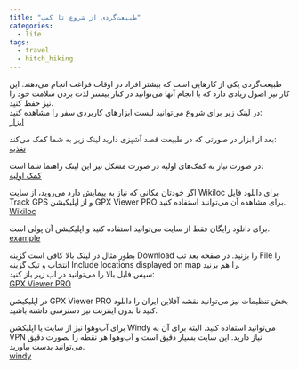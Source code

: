 ```yaml
---
title: "طبیعت‌گردی از شروع تا کمپ"
categories:
  - life
tags:
  - travel
  - hitch_hiking
---
```


طبیعت‌گردی یکی از کارهایی است که بیشتر افراد در اوقات فراغت انجام می‌دهند. این کار نیز اصول زیادی دارد که با انجام آنها می‌توانید در کنار بیشتر لذت بردن سلامت خود را نیز حفظ کنید.  
در لینک زیر برای شروع می‌توانید لیست ابزارهای کاربردی سفر را مشاهده کنید:  
[ابزار](https://travel.mhkarami97.ir/tools)  

بعد از ابزار در صورتی که در طبیعت قصد آشپزی دارید لینک زیر به شما کمک می‌کند:  
[تغذیه](https://travel.mhkarami97.ir/foods)  

در صورت نیاز به کمک‌های اولیه در صورت مشکل نیز این لینک راهنما شما است:  
[کمک اولیه](https://travel.mhkarami97.ir/aid)  

اگر خودتان مکانی که نیاز به پیمایش دارد می‌روید، از سایت Wikiloc برای دانلود فایل Track GPS و از اپلیکیشن GPX Viewer PRO برای مشاهده آن می‌توانید استفاده کنید.  
[Wikiloc](https://www.wikiloc.com/)  

برای دانلود رایگان فقط از سایت می‌توانید استفاده کنید و اپلیکیشن آن پولی است.  
[example](https://www.wikiloc.com/mountaineering-trails/mldh-bh-bshr-wbn-105502080)  

بطور مثال در لینک بالا کافی است گزینه Download را بزنید. در صفحه بعد تب File را انتخاب و تیک گزینه Include locations displayed on map را هم بزنید.  
سپس فایل بالا را می‌توانید در اپ زیر باز کنید:  
[GPX Viewer PRO](https://www.farsroid.com/gpx-viewer-pro/)  

در اپلیکیشن GPX Viewer PRO بخش تنظیمات نیز می‌توانید نقشه آفلاین ایران را دانلود کنید تا بدون اینترنت نیز دسترسی داشته باشید.  

برای آب‌و‌هوا نیز از سایت یا اپلیکشن Windy می‌توانید استفاده کنید. البته برای آن به VPN نیاز دارید. این سایت بسیار دقیق است و آب‌و‌هوا هر نقطه را بصورت دقیق می‌توانید بدست بیاورید.  
[windy](https://www.windy.com/)


